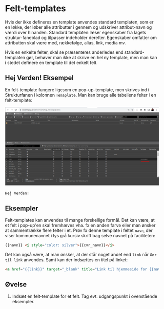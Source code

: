 # Felt-templates

Hvis der ikke defineres en template anvendes standard templaten, som er en løkke, der løber alle attributter i gennem og
udskriver attribut-navn og værdi over hinanden. Standard templaten læser egenskaber fra lagets struktur-faneblad og tilpasser
indeholder derefter. Egenskaber omfatter om attributten skal være med, rækkefølge, alias, link, media mv.

Hvis en enkelte felter, skal se præsenteres anderledes end standard-templaten gør, behøver man ikke at skrive en hel ny template, 
men man kan i stedet definere en template til det enkelt felt.  

## Hej Verden! Eksempel

En felt-template fungere ligesom en pop-up-template, men skrives ind i Strukturfanen i kolonnen `Temaplate`. Man kan bruge alle tabellens 
felter i en felt-template:

![Felt-template](../assets/field-template.png)

```text
Hej Verden!
```

## Eksempler

Felt-templates kan anvendes til mange forskellige formål. Det kan være, at et felt i pop-up'en skal fremhæves vha. fx en anden 
farve eller man ønsker at sammentrække flere felter i et. Prøv fx denne template i feltet `navn`, der viser kommunenavnet i 
lys grå kursiv skrift bag selve navnet på faciliteten:

```html
{{navn}} <i style="color: silver">{{cvr_navn}}</i>
```
Det kan også være, at man ønsker, at der står noget andet end `link` når `Gør til link` anvendes. Samt kan der indsættes 
en titel på linket:

```html
<a href="{{link}}" target="_blank" title="Link til hjemmeside for {{navn}}">Link til ekstern hjemmeside</a>
```

## Øvelse

1. Indsæt en felt-template for et felt. Tag evt. udgangspunkt i ovenstående eksempler.
